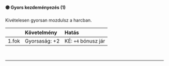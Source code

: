#### 🟣 Gyors kezdeményezés (1)

Kivételesen gyorsan mozdulsz a harcban.

| |  Követelmény | Hatás  |
| :----------- | :----------- | :----------- |
| 1.fok | Gyorsaság:&nbsp;+2 | KÉ: `+4` bónusz jár |

<br />

---

